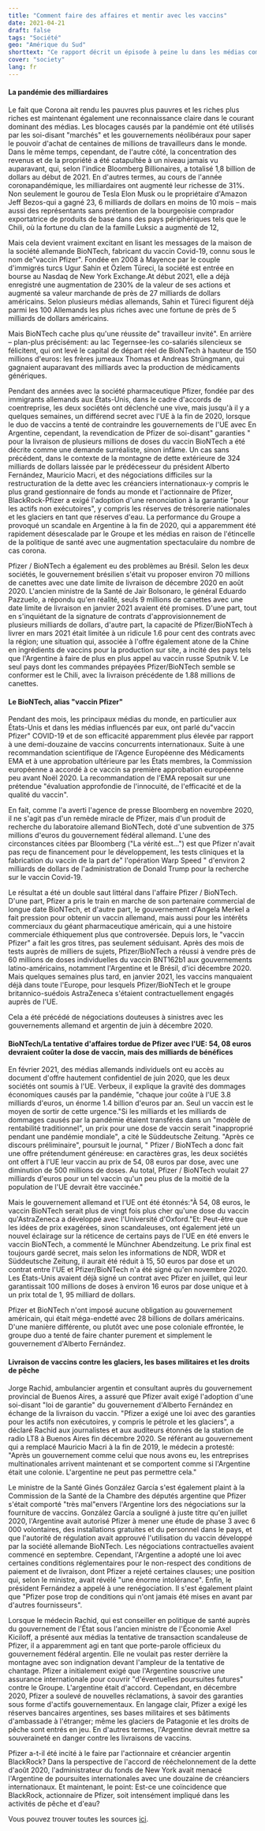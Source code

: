 ```yaml
---
title: "Comment faire des affaires et mentir avec les vaccins"
date: 2021-04-21
draft: false
tags: "Société"
geo: "Amérique du Sud"
shorttext: "Ce rapport décrit un épisode à peine lu dans les médias commerciaux internationaux."
cover: "society"
lang: fr
---
```


#### La pandémie des milliardaires

Le fait que Corona ait rendu les pauvres plus pauvres et les riches plus riches est maintenant également une reconnaissance claire dans le courant dominant des médias. Les blocages causés par la pandémie ont été utilisés par les soi-disant "marchés" et les gouvernements néolibéraux pour saper le pouvoir d'achat de centaines de millions de travailleurs dans le monde. Dans le même temps, cependant, de l'autre côté, la concentration des revenus et de la propriété a été catapultée à un niveau jamais vu auparavant, qui, selon l'indice Bloomberg Billionaires, a totalisé 1,8 billion de dollars au début de 2021. En d'autres termes, au cours de l'année coronapandémique, les milliardaires ont augmenté leur richesse de 31%. Non seulement le gourou de Tesla Elon Musk ou le propriétaire d'Amazon Jeff Bezos-qui a gagné 23, 6 milliards de dollars en moins de 10 mois – mais aussi des représentants sans prétention de la bourgeoisie comprador exportatrice de produits de base dans des pays périphériques tels que le Chili, où la fortune du clan de la famille Luksic a augmenté de 12,

Mais cela devient vraiment excitant en lisant les messages de la maison de la société allemande BioNTech, fabricant du vaccin Covid-19, connu sous le nom de"vaccin Pfizer". Fondée en 2008 à Mayence par le couple d'immigrés turcs Ugur Sahin et Özlem Türeci, la société est entrée en bourse au Nasdaq de New York Exchange.At début 2021, elle a déjà enregistré une augmentation de 230% de la valeur de ses actions et augmenté sa valeur marchande de près de 27 milliards de dollars américains. Selon plusieurs médias allemands, Sahin et Türeci figurent déjà parmi les 100 Allemands les plus riches avec une fortune de près de 5 milliards de dollars américains.

Mais BioNTech cache plus qu'une réussite de" travailleur invité". En arrière – plan-plus précisément: au lac Tegernsee-les co-salariés silencieux se félicitent, qui ont levé le capital de départ réel de BioNTech à hauteur de 150 millions d'euros: les frères jumeaux Thomas et Andreas Strüngmann, qui gagnaient auparavant des milliards avec la production de médicaments génériques.

Pendant des années avec la société pharmaceutique Pfizer, fondée par des immigrants allemands aux États-Unis, dans le cadre d'accords de coentreprise, les deux sociétés ont déclenché une vive, mais jusqu'à il y a quelques semaines, un différend secret avec l'UE à la fin de 2020, lorsque le duo de vaccins a tenté de contraindre les gouvernements de l'UE avec En Argentine, cependant, la revendication de Pfizer de soi-disant" garanties " pour la livraison de plusieurs millions de doses du vaccin BioNTech a été décrite comme une demande surréaliste, sinon infâme. Un cas sans précédent, dans le contexte de la montagne de dette extérieure de 324 milliards de dollars laissée par le prédécesseur du président Alberto Fernández, Mauricio Macri, et des négociations difficiles sur la restructuration de la dette avec les créanciers internationaux-y compris le plus grand gestionnaire de fonds au monde et l'actionnaire de Pfizer, BlackRock-Pfizer a exigé l'adoption d'une renonciation à la garantie "pour les actifs non exécutoires", y compris les réserves de trésorerie nationales et les glaciers en tant que réserves d'eau. La performance du Groupe a provoqué un scandale en Argentine à la fin de 2020, qui a apparemment été rapidement désescalade par le Groupe et les médias en raison de l'étincelle de la politique de santé avec une augmentation spectaculaire du nombre de cas corona.

Pfizer / BioNTech a également eu des problèmes au Brésil. Selon les deux sociétés, le gouvernement brésilien s'était vu proposer environ 70 millions de canettes avec une date limite de livraison de décembre 2020 en août 2020. L'ancien ministre de la Santé de Jair Bolsonaro, le général Eduardo Pazzuelo, a répondu qu'en réalité, seuls 9 millions de canettes avec une date limite de livraison en janvier 2021 avaient été promises. D'une part, tout en s'inquiétant de la signature de contrats d'approvisionnement de plusieurs milliards de dollars, d'autre part, la capacité de Pfizer/BioNTech à livrer en mars 2021 était limitée à un ridicule 1.6 pour cent des contrats avec la région; une situation qui, associée à l'offre également atone de la Chine en ingrédients de vaccins pour la production sur site, a incité des pays tels que l'Argentine à faire de plus en plus appel au vaccin russe Sputnik V. Le seul pays dont les commandes prépayées Pfizer/BioNTech semble se conformer est le Chili, avec la livraison précédente de 1.88 millions de canettes.

#### Le BioNTech, alias "vaccin Pfizer"

Pendant des mois, les principaux médias du monde, en particulier aux États-Unis et dans les médias influencés par eux, ont parlé du"vaccin Pfizer" COVID-19 et de son efficacité apparemment plus élevée par rapport à une demi-douzaine de vaccins concurrents internationaux. Suite à une recommandation scientifique de l'Agence Européenne des Médicaments EMA et à une approbation ultérieure par les États membres, la Commission européenne a accordé à ce vaccin sa première approbation européenne peu avant Noël 2020. La recommandation de l'EMA reposait sur une prétendue "évaluation approfondie de l'innocuité, de l'efficacité et de la qualité du vaccin".

En fait, comme l'a averti l'agence de presse Bloomberg en novembre 2020, il ne s'agit pas d'un remède miracle de Pfizer, mais d'un produit de recherche du laboratoire allemand BioNTech, doté d'une subvention de 375 millions d'euros du gouvernement fédéral allemand. L'une des circonstances citées par Bloomberg ("La vérité est...") est que Pfizer n'avait pas reçu de financement pour le développement, les tests cliniques et la fabrication du vaccin de la part de" l'opération Warp Speed " d'environ 2 milliards de dollars de l'administration de Donald Trump pour la recherche sur le vaccin Covid-19.

Le résultat a été un double saut littéral dans l'affaire Pfizer / BioNTech. D'une part, Pfizer a pris le train en marche de son partenaire commercial de longue date BioNTech, et d'autre part, le gouvernement d'Angela Merkel a fait pression pour obtenir un vaccin allemand, mais aussi pour les intérêts commerciaux du géant pharmaceutique américain, qui a une histoire commerciale éthiquement plus que controversée. Depuis lors, le "vaccin Pfizer" a fait les gros titres, pas seulement séduisant. Après des mois de tests auprès de milliers de sujets, Pfizer/BioNTech a réussi à vendre près de 60 millions de doses individuelles du vaccin BNT162b1 aux gouvernements latino-américains, notamment l'Argentine et le Brésil, d'ici décembre 2020. Mais quelques semaines plus tard, en janvier 2021, les vaccins manquaient déjà dans toute l'Europe, pour lesquels Pfizer/BioNTech et le groupe britannico-suédois AstraZeneca s'étaient contractuellement engagés auprès de l'UE.

Cela a été précédé de négociations douteuses à sinistres avec les gouvernements allemand et argentin de juin à décembre 2020.

#### BioNTech/La tentative d'affaires tordue de Pfizer avec l'UE: 54, 08 euros devraient coûter la dose de vaccin, mais des milliards de bénéfices

En février 2021, des médias allemands individuels ont eu accès au document d'offre hautement confidentiel de juin 2020, que les deux sociétés ont soumis à l'UE. Verbeux, il explique la gravité des dommages économiques causés par la pandémie, "chaque jour coûte à l'UE 3.8 milliards d'euros, un énorme 1.4 billion d'euros par an. Seul un vaccin est le moyen de sortir de cette urgence."Si les milliards et les milliards de dommages causés par la pandémie étaient transférés dans un "modèle de rentabilité traditionnel", un prix pour une dose de vaccin serait "inapproprié pendant une pandémie mondiale", a cité le Süddeutsche Zeitung. "Après ce discours préliminaire", poursuit le journal, " Pfizer / BioNTech a donc fait une offre prétendument généreuse: en caractères gras, les deux sociétés ont offert à l'UE leur vaccin au prix de 54, 08 euros par dose, avec une diminution de 500 millions de doses. Au total, Pfizer / BioNTech voulait 27 milliards d'euros pour un tel vaccin qu'un peu plus de la moitié de la population de l'UE devrait être vaccinée."

Mais le gouvernement allemand et l'UE ont été étonnés:"À 54, 08 euros, le vaccin BioNTech serait plus de vingt fois plus cher qu'une dose du vaccin qu'AstraZeneca a développé avec l'Université d'Oxford."Et: Peut-être que les idées de prix exagérées, sinon scandaleuses, ont également jeté un nouvel éclairage sur la réticence de certains pays de l'UE en été envers le vaccin BioNTech, a commenté le Münchner Abendzeitung. Le prix final est toujours gardé secret, mais selon les informations de NDR, WDR et Süddeutsche Zeitung, il aurait été réduit à 15, 50 euros par dose et un contrat entre l'UE et Pfizer/BioNTech n'a été signé qu'en novembre 2020. Les États-Unis avaient déjà signé un contrat avec Pfizer en juillet, qui leur garantissait 100 millions de doses à environ 16 euros par dose unique et à un prix total de 1, 95 milliard de dollars.

Pfizer et BioNTech n'ont imposé aucune obligation au gouvernement américain, qui était méga-endetté avec 28 billions de dollars américains. D'une manière différente, ou plutôt avec une pose coloniale effrontée, le groupe duo a tenté de faire chanter purement et simplement le gouvernement d'Alberto Fernández.

#### Livraison de vaccins contre les glaciers, les bases militaires et les droits de pêche

Jorge Rachid, ambulancier argentin et consultant auprès du gouvernement provincial de Buenos Aires, a assuré que Pfizer avait exigé l'adoption d'une soi-disant "loi de garantie" du gouvernement d'Alberto Fernández en échange de la livraison du vaccin. "Pfizer a exigé une loi avec des garanties pour les actifs non exécutoires, y compris le pétrole et les glaciers", a déclaré Rachid aux journalistes et aux auditeurs étonnés de la station de radio LT8 à Buenos Aires fin décembre 2020. Se référant au gouvernement qui a remplacé Mauricio Macri à la fin de 2019, le médecin a protesté: "Après un gouvernement comme celui que nous avons eu, les entreprises multinationales arrivent maintenant et se comportent comme si l'Argentine était une colonie. L'argentine ne peut pas permettre cela."

Le ministre de la Santé Ginés González García s'est également plaint à la Commission de la Santé de la Chambre des députés argentine que Pfizer s'était comporté "très mal"envers l'Argentine lors des négociations sur la fourniture de vaccins. González García a souligné à juste titre qu'en juillet 2020, l'Argentine avait autorisé Pfizer à mener une étude de phase 3 avec 6 000 volontaires, des installations gratuites et du personnel dans le pays, et que l'autorité de régulation avait approuvé l'utilisation du vaccin développé par la société allemande BioNTech. Les négociations contractuelles avaient commencé en septembre. Cependant, l'Argentine a adopté une loi avec certaines conditions réglementaires pour le non-respect des conditions de paiement et de livraison, dont Pfizer a rejeté certaines clauses; une position qui, selon le ministre, avait révélé "une énorme intolérance". Enfin, le président Fernández a appelé à une renégociation. Il s'est également plaint que "Pfizer pose trop de conditions qui n'ont jamais été mises en avant par d'autres fournisseurs".

Lorsque le médecin Rachid, qui est conseiller en politique de santé auprès du gouvernement de l'État sous l'ancien ministre de l'Économie Axel Kiciloff, a présenté aux médias la tentative de transaction scandaleuse de Pfizer, il a apparemment agi en tant que porte-parole officieux du gouvernement fédéral argentin. Elle ne voulait pas rester derrière la montagne avec son indignation devant l'ampleur de la tentative de chantage. Pfizer a initialement exigé que l'Argentine souscrive une assurance internationale pour couvrir "d'éventuelles poursuites futures" contre le Groupe. L'argentine était d'accord. Cependant, en décembre 2020, Pfizer a soulevé de nouvelles réclamations, à savoir des garanties sous forme d'actifs gouvernementaux. En langage clair, Pfizer a exigé les réserves bancaires argentines, ses bases militaires et ses bâtiments d'ambassade à l'étranger; même les glaciers de Patagonie et les droits de pêche sont entrés en jeu. En d'autres termes, l'Argentine devrait mettre sa souveraineté en danger contre les livraisons de vaccins.

Pfizer a-t-il été incité à le faire par l'actionnaire et créancier argentin BlackRock? Dans la perspective de l'accord de rééchelonnement de la dette d'août 2020, l'administrateur du fonds de New York avait menacé l'Argentine de poursuites internationales avec une douzaine de créanciers internationaux. Et maintenant, le point: Est-ce une coïncidence que BlackRock, actionnaire de Pfizer, soit intensément impliqué dans les activités de pêche et d'eau?

Vous pouvez trouver toutes les sources [ici](/static/downloads/how-to-do-business-with-vaccines-and-lies.txt "Sources").
